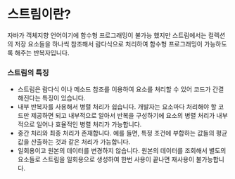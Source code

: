# 스트림이란?

자바가 객체지향 언어이기에 함수형 프로그래밍이 불가능 했지만 스트림에서는 컬렉션의 저장 요소들을 하나씩 참조해서 람다식으로 처리하여 함수형 프로그래밍이 가능하도록 해주는 반복자입니다.

### 스트림의 특징

- 스트림은 람다식 이나 메소드 참조를 이용하여 요소를 처리할 수 있어 코드가 간결해진다는 특징이 있습니다.
- 내부 반복자를 사용해서 병렬 처리가 쉽습니다. 개발자는 요소마다 처리해야 할 코드만 제공하면 되고 내부적으로 알아서 반복을 구성하기에 요소의 병렬 처리가 내부적으로 일어나 효율적인 병렬 처리가 가능합니다.
- 중간 처리와 최종 처리가 존재합니다. 예를 들면, 특정 조건에 부합하는 값들의 평균값을 산출하는 것과 같은 처리가 가능합니다.
- 일회용이고 원본의 데이터를 변경하지 않습니다. 원본의 데이터를 조회해서 별도의 요소들로 스트림을 일회용으로 생성하여 한번 사용이 끝나면 재사용이 불가능합니다.
